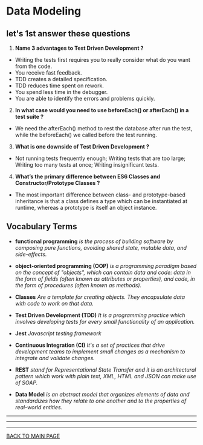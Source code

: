 # **Data Modeling**

## **let's 1st answer these questions**

1. **Name 3 advantages to Test Driven Development ?**
 * Writing the tests first requires you to really consider what do you want from the code.
 * You receive fast feedback.
 * TDD creates a detailed specification.
 * TDD reduces time spent on rework.
 * You spend less time in the debugger.
 * You are able to identify the errors and problems quickly.

2. **In what case would you need to use beforeEach() or afterEach() in a test suite ?**
 * We need the afterEach() method to rest the database after run the test, while the beforeEach() we called before the test running.


3. **What is one downside of Test Driven Development ?**
 * Not running tests frequently enough; Writing tests that are too large; Writing too many tests at once; Writing insignificant tests.


4. **What’s the primary difference between ES6 Classes and Constructor/Prototype Classes ?**
 * The most important difference between class- and prototype-based inheritance is that a class defines a type which can be instantiated at runtime, whereas a prototype is itself an object instance.


## **Vocabulary Terms**

* **functional programming** 
*is the process of building software by composing pure functions, avoiding shared state, mutable data, and side-effects.*

* **object-oriented programming (OOP)**
*is a programming paradigm based on the concept of "objects", which can contain data and code: data in the form of fields (often known as attributes or properties), and code, in the form of procedures (often known as methods).*

* **Classes**
*Are a template for creating objects. They encapsulate data with code to work on that data.*

* **Test Driven Development (TDD)**
*It is a programming practice which involves developing tests for every small functionality of an application.*

* **Jest**
*Javascript testing framework*

* **Continuous Integration (CI)**
*It's a set of practices that drive development teams to implement small changes as a mechanism to integrate and validate changes.*

* **REST**
*stand for Representational State Transfer and it is an architectural pattern which work with plain text, XML, HTML and JSON can make use of SOAP.*

* **Data Model**
*is an abstract model that organizes elements of data and standardizes how they relate to one another and to the properties of real-world entities.*



***
***
***
[BACK TO MAIN PAGE](https://github.com/farahalwahaibi/Reading-Notes/blob/main/README.md)

